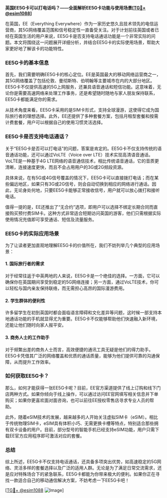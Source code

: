 **英国EE5G卡可以打电话吗？——全面解析EE5G卡功能与使用场景[[TG💪+ @esim1088](https://t.me/s/esim1088)]**

在英国，EE（Everything Everywhere）作为一家历史悠久且技术领先的电信运营商，其5G网络覆盖范围和信号稳定性一直备受关注。对于计划前往英国或者已经在英国生活的用户来说，EE5G卡是否支持电话通话功能是一个非常实际的问题。本文将围绕这一问题展开详细分析，并结合EE5G卡的实际使用场景，帮助大家更好地了解该卡的功能特性。

### EE5G卡的基本信息

首先，我们需要明确EE5G卡的核心定位。EE是英国最大的移动网络运营商之一，其5G网络覆盖了包括伦敦、曼彻斯特、伯明翰等主要城市在内的大部分地区。EE5G卡不仅提供高速的5G上网服务，还兼具语音通话和短信功能。这意味着，无论你是需要高速网络来处理工作事务，还是希望随时随地与家人朋友保持联系，EE5G卡都能满足你的需求。

从技术角度来看，EE5G卡采用的是SIM卡形式，支持全球漫游，这使得它成为国际旅行者的理想选择。此外，EE还提供了多种套餐方案，包括月租型套餐和按需计费套餐，用户可以根据自己的使用习惯灵活选择。

### EE5G卡是否支持电话通话？

关于“EE5G卡是否可以打电话”的问题，答案是肯定的。EE5G卡不仅支持传统的语音通话功能，还可以通过VoLTE（Voice over LTE）技术实现高清语音通话。VoLTE是一种基于4G LTE网络的语音通信技术，相比传统语音通话，它的音质更清晰，连接速度更快，而且不会占用用户的3G或2G频段资源。

具体来说，在有5G或4G信号覆盖的情况下，EE5G卡可以直接拨打电话；而在某些偏远地区，如果只有3G或2G信号，则会自动切换到相应的网络进行通话。因此，无论身处何地，只要EE5G卡能够正常接收信号，用户就可以放心拨打和接听电话。

值得一提的是，EE还推出了“无合约”选项，即用户可以选择不绑定长期合同而直接购买预付费SIM卡。这种方式非常适合短期访问英国的游客，他们只需根据实际使用情况充值即可享受通话、短信及流量服务。

### EE5G卡的实际应用场景

为了让读者更加直观地理解EE5G卡的价值所在，我们不妨列举几个典型的应用场景：

#### 1. 国际旅行者的需求
对于经常往返于中英两地的人来说，EE5G卡是一个绝佳的选择。一方面，它可以确保你在英国期间享受到稳定的5G网络连接；另一方面，通过VoLTE技术，你可以轻松与国内亲友保持联络，而无需担心高昂的国际漫游费用。

#### 2. 学生群体的便利性
许多留学生在初到英国时都会面临语言障碍和文化差异等问题，这时候一部支持本地通话功能的手机就显得尤为重要。EE5G卡不仅能够帮助他们快速融入新环境，还能让他们随时向家人报平安。

#### 3. 商务人士的工作助手
对于频繁出差的商务人士而言，高效便捷的通讯工具无疑是他们的得力助手。EE5G卡凭借其广泛的网络覆盖和优质的通话质量，能够为他们提供可靠的沟通保障，从而提升工作效率。

### 如何获取EE5G卡？

那么，如何才能获得一张EE5G卡呢？目前，EE官方渠道提供了线上订购和线下门店两种方式。如果你倾向于线上操作，可以通过访问EE官网填写相关信息并下单购买；如果你更喜欢面对面咨询，也可以前往EE授权零售店寻求专业人员的帮助。

此外，随着eSIM技术的发展，越来越多的人开始关注虚拟SIM卡（eSIM）。相比于传统物理SIM卡，eSIM具有体积小巧、无需更换卡槽等特点，特别适合那些拥有双卡设备的用户。目前，部分型号的智能手机已经支持eSIM功能，用户只需下载EE官方应用程序即可激活对应的套餐。

### 总结

综上所述，EE5G卡不仅支持电话通话，还具备多项突出优势，如高速稳定的5G网络、灵活多样的套餐选择以及广泛的适用人群。无论是为了满足日常交流需求，还是应对特殊场合下的紧急联系，EE5G卡都能为你带来极大的便利。如果你正在寻找一款适合自己的移动通信解决方案，不妨考虑一下EE5G卡吧！

[[TG💪+ @esim1088](https://t.me/s/esim1088) ![Image](https://i.postimg.cc/4NQfJmqS/Snipaste-2025-05-13-00-14-12.png)]